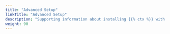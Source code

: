 ```yaml
---
title: "Advanced Setup"
linkTitle: "Advanced Setup"
description: "Supporting information about installing {{% ctx %}} with non-default configurations."
weight: 90
---
```

